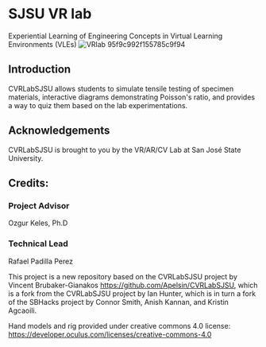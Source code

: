 # SJSU VR lab
Experiential Learning of Engineering Concepts in Virtual Learning Environments (VLEs)
![VRlab 95f9c992f155785c9f94](https://user-images.githubusercontent.com/38381290/199352505-c72681df-b7b1-4a67-8700-f613e88a4b90.gif)


## Introduction
CVRLabSJSU allows students to simulate tensile testing of specimen materials, interactive diagrams demonstrating Poisson's ratio, and provides a way to quiz them based on the lab experimentations.

## Acknowledgements
CVRLabSJSU is brought to you by the VR/AR/CV Lab at San José State University.

## Credits:

### Project Advisor
Ozgur Keles, Ph.D

### Technical Lead
Rafael Padilla Perez

This project is a new repository based on the CVRLabSJSU project by Vincent Brubaker-Gianakos https://github.com/Apelsin/CVRLabSJSU, which is a fork from the CVRLabSJSU project by Ian Hunter, which is in turn a fork of the SBHacks project by Connor Smith, Anish Kannan, and Kristin Agcaoili.

Hand models and rig provided under creative commons 4.0 license: https://developer.oculus.com/licenses/creative-commons-4.0

